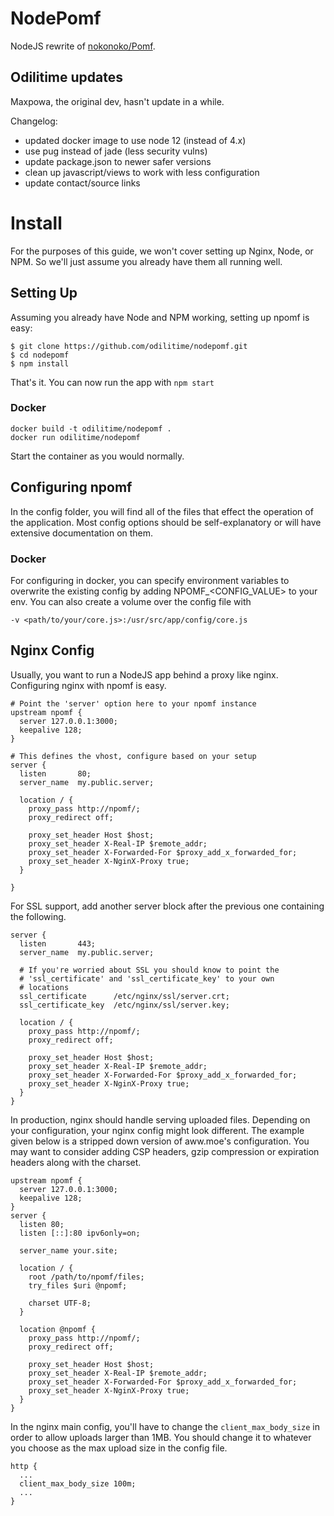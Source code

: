 # NodePomf
NodeJS rewrite of [nokonoko/Pomf](https://github.com/nokonoko/Pomf/).

## Odilitime updates
Maxpowa, the original dev, hasn't update in a while.

Changelog:
- updated docker image to use node 12 (instead of 4.x)
- use pug instead of jade (less security vulns)
- update package.json to newer safer versions
- clean up javascript/views to work with less configuration
- update contact/source links

# Install
For the purposes of this guide, we won't cover setting up Nginx, Node,
or NPM.  So we'll just assume you already have them all running well.

## Setting Up
Assuming you already have Node and NPM working, setting up npomf is easy:
```
$ git clone https://github.com/odilitime/nodepomf.git
$ cd nodepomf
$ npm install
```
That's it. You can now run the app with `npm start`

### Docker
```
docker build -t odilitime/nodepomf .
docker run odilitime/nodepomf
```
Start the container as you would normally.

## Configuring npomf
In the config folder, you will find all of the files that effect the operation
of the application. Most config options should be self-explanatory or will have
extensive documentation on them.

### Docker
For configuring in docker, you can specify environment variables to overwrite
the existing config by adding NPOMF_<CONFIG_VALUE> to your env. You can also
create a volume over the config file with

`-v <path/to/your/core.js>:/usr/src/app/config/core.js`

## Nginx Config
Usually, you want to run a NodeJS app behind a proxy like nginx. Configuring
nginx with npomf is easy.
```
# Point the 'server' option here to your npomf instance
upstream npomf {
  server 127.0.0.1:3000;
  keepalive 128;
}

# This defines the vhost, configure based on your setup
server {
  listen       80;
  server_name  my.public.server;

  location / {
    proxy_pass http://npomf/;
    proxy_redirect off;

    proxy_set_header Host $host;
    proxy_set_header X-Real-IP $remote_addr;
    proxy_set_header X-Forwarded-For $proxy_add_x_forwarded_for;
    proxy_set_header X-NginX-Proxy true;
  }

}
```
For SSL support, add another server block after the previous one containing the
following.
```
server {
  listen       443;
  server_name  my.public.server;

  # If you're worried about SSL you should know to point the
  # 'ssl_certificate' and 'ssl_certificate_key' to your own
  # locations
  ssl_certificate      /etc/nginx/ssl/server.crt;
  ssl_certificate_key  /etc/nginx/ssl/server.key;

  location / {
    proxy_pass http://npomf/;
    proxy_redirect off;

    proxy_set_header Host $host;
    proxy_set_header X-Real-IP $remote_addr;
    proxy_set_header X-Forwarded-For $proxy_add_x_forwarded_for;
    proxy_set_header X-NginX-Proxy true;
  }
}
```
In production, nginx should handle serving uploaded files. Depending on
your configuration, your nginx config might look different. The example
given below is a stripped down version of aww.moe's configuration. You
may want to consider adding CSP headers, gzip compression or expiration
headers along with the charset.
```
upstream npomf {
  server 127.0.0.1:3000;
  keepalive 128;
}
server {
  listen 80;
  listen [::]:80 ipv6only=on;

  server_name your.site;

  location / {
    root /path/to/npomf/files;
    try_files $uri @npomf;

    charset UTF-8;
  }

  location @npomf {
    proxy_pass http://npomf/;
    proxy_redirect off;

    proxy_set_header Host $host;
    proxy_set_header X-Real-IP $remote_addr;
    proxy_set_header X-Forwarded-For $proxy_add_x_forwarded_for;
    proxy_set_header X-NginX-Proxy true;
  }
}
```
In the nginx main config, you'll have to change the `client_max_body_size` in
order to allow uploads larger than 1MB. You should change it to whatever you
choose as the max upload size in the config file.
```
http {
  ...
  client_max_body_size 100m;
  ...
}
```
